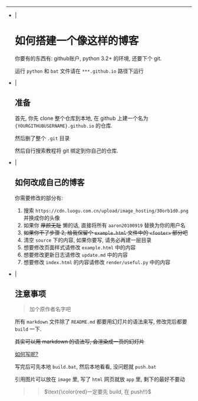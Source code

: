 ---
- |
    # 如何搭建一个像这样的博客

    你要有的东西有: github账户, python 3.2+ 的环境, 还要下个 git.

    运行 `python` 和 `bat` 文件请在 `***.github.io` 路径下运行
- |
    ## 准备

    首先, 你先 clone 整个仓库到本地, 在 github 上建一个名为 `{YOURGITHUBUSERNAME}.github.io` 的仓库.

    然后删了整个 `.git` 目录

    然后自行搜索教程将 git 绑定到你自己的仓库.

- |
    ## 如何改成自己的博客

    你需要修改的部分有:

    1. 搜索 `https://cdn.luogu.com.cn/upload/image_hosting/30orb1d0.png` 并换成你的头像
    2. 如果你 ~~厚颜无耻~~ 懒的话, 直接将所有 `aaron20100919` 替换为你的用户名
    3. ~~如果你干了步骤 2, 给我保留个 `example.html` 文件中的 `<footer>` 部分吧~~
    4. 清空 `source` 下的内容, 如果你要写, 请务必再建一层目录
    5. 想要修改页面样式请修改 `example.html` 中的内容
    6. 想要修改更新日志请修改 `update.md` 中的内容
    7. 想要修改 `index.html` 的内容请修改 `render/useful.py` 中的内容

- |
    ## 注意事项

    > 加个原作者名字吧

    所有 `markdown` 文件除了 `README.md` 都要用幻灯片的语法来写, 修改完后都要 `build` 一下.

    ~~其实可以用 markdown 的语法写, 会渲染成一页的幻灯片~~

    [如何写呢?](/display/other/slide.html)

    写完后可先本地 `build.bat`, 然后本地看看, 没问题就 `push.bat`

    引用图片可以放在 `image` 里, 写了 `html` 网页就放 `app` 里, 剩下的最好不要动

    >> $\text{\color{red}一定要先 build, 在 push!!}$
